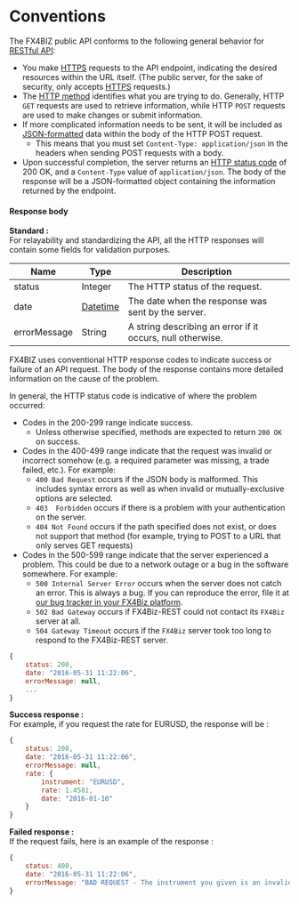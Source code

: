 # Conventions

The FX4BIZ public API conforms to the following general behavior for [RESTful API](http://en.wikipedia.org/wiki/Representational_state_transfer):

* You make [HTTPS](http://en.wikipedia.org/wiki/HTTPS) requests to the API endpoint, indicating the desired resources within the URL itself. (The public server, for the sake of security, only accepts [HTTPS](http://en.wikipedia.org/wiki/HTTPS) requests.)
* The [HTTP method](http://en.wikipedia.org/wiki/Hypertext_Transfer_Protocol#Request_methods) identifies what you are trying to do.  Generally, HTTP `GET` requests are used to retrieve information, while HTTP `POST` requests are used to make changes or submit information.
* If more complicated information needs to be sent, it will be included as [JSON-formatted](http://en.wikipedia.org/wiki/JSON) data within the body of the HTTP POST request.
  * This means that you must set `Content-Type: application/json` in the headers when sending POST requests with a body.
* Upon successful completion, the server returns an [HTTP status code](http://www.w3.org/Protocols/rfc2616/rfc2616-sec10.html) of 200 OK, and a `Content-Type` value of `application/json`.  The body of the response will be a JSON-formatted object containing the information returned by the endpoint.

#### Response body ####

**Standard :**  
For relayability and standardizing the API, all the HTTP responses will contain some fields for validation purposes.

| Name | Type | Description |
|------|------|-------------|
| status | Integer | The HTTP status of the request. |
| date | [Datetime](./types.md#datetime_type) | The date when the response was sent by the server. |
| errorMessage | String | A string describing an error if it occurs, null otherwise. |

FX4BIZ uses conventional HTTP response codes to indicate success or failure of an API request. The body of the response contains more detailed information on the cause of the problem.

In general, the HTTP status code is indicative of where the problem occurred:

* Codes in the 200-299 range indicate success. 
    * Unless otherwise specified, methods are expected to return `200 OK` on success.
* Codes in the 400-499 range indicate that the request was invalid or incorrect somehow (e.g. a required parameter was missing, a trade failed, etc.). For example:
    * `400 Bad Request` occurs if the JSON body is malformed. This includes syntax errors as well as when invalid or mutually-exclusive options are selected.
    * `403  Forbidden` occurs if there is a problem with your authentication on the server.
    * `404 Not Found` occurs if the path specified does not exist, or does not support that method (for example, trying to POST to a URL that only serves GET requests)
* Codes in the 500-599 range indicate that the server experienced a problem. This could be due to a network outage or a bug in the software somewhere. For example:
    * `500 Internal Server Error` occurs when the server does not catch an error. This is always a bug. If you can reproduce the error, file it at [our bug tracker in your FX4Biz platform](https://fx4bizplatform.com/login).
    * `502 Bad Gateway` occurs if FX4Biz-REST could not contact its `FX4Biz` server at all.
    * `504 Gateway Timeout` occurs if the `FX4Biz` server took too long to respond to the FX4Biz-REST server.

```js
{
	status: 200,
	date: "2016-05-31 11:22:06",
	errorMessage: null,
	...
}
```

**Success response :**  
For example, if you request the rate for EURUSD, the response will be :
```js
{
	status: 200,
	date: "2016-05-31 11:22:06",
	errorMessage: null,
	rate: {
		instrument: "EURUSD",
		rate: 1.4581,
		date: "2016-01-10"
	}
}
```

**Failed response :**  
If the request fails, here is an example of the response :
```js
{
	status: 400,
	date: "2016-05-31 11:22:06",
	errorMessage: "BAD REQUEST - The instrument you given is an invalid instrument.",
}
```